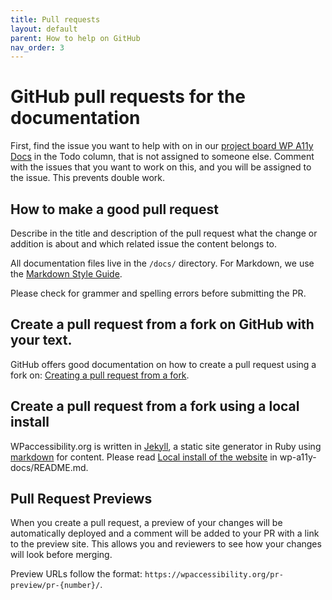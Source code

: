 ```yaml
---
title: Pull requests
layout: default
parent: How to help on GitHub
nav_order: 3
---
```


# GitHub pull requests for the documentation

First, find the issue you want to help with on in our [project board WP A11y Docs](https://github.com/orgs/wpaccessibility/projects/3) in the Todo column, that is not assigned to someone else. Comment with the issues that you want to work on this, and you will be assigned to the issue. This prevents double work.

## How to make a good pull request

Describe in the title and description of the pull request what the change or addition is about and which related issue the content belongs to.

All documentation files live in the `/docs/` directory. For Markdown, we use the [Markdown Style Guide](https://developer.wordpress.org/coding-standards/styleguide/).

Please check for grammer and spelling errors before submitting the PR. 

## Create a pull request from a fork on GitHub with your text.

GitHub offers good documentation on how to create a pull request using a fork on: [Creating a pull request from a fork](https://docs.github.com/en/pull-requests/collaborating-with-pull-requests/proposing-changes-to-your-work-with-pull-requests/creating-a-pull-request-from-a-fork).

## Create a pull request from a fork using a local install

WPaccessibility.org is written in [Jekyll](https://jekyllrb.com), a static site generator in Ruby using [markdown](https://www.markdownguide.org/) for content. Please read [Local install of the website](https://github.com/wpaccessibility/wp-a11y-docs?tab=readme-ov-file#local-install-of-the-website) in wp-a11y-docs/README.md.

## Pull Request Previews
When you create a pull request, a preview of your changes will be automatically deployed and a comment will be added to your PR with a link to the preview site. This allows you and reviewers to see how your changes will look before merging.

Preview URLs follow the format: `https://wpaccessibility.org/pr-preview/pr-{number}/`.

